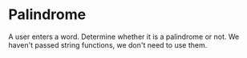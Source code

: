 # Palindrome

A user enters a word. Determine whether it is a palindrome or not. We haven't passed string functions, we don't need to use them.

